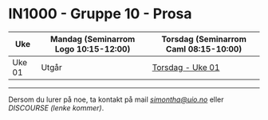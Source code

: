 # IN1000 - Gruppe 10 - Prosa

| Uke    | Mandag (Seminarrom Logo 10:15-12:00) | Torsdag (Seminarrom Caml 08:15-10:00) |
| ------ | ------------------------------------ | ------------------------------------- |
| Uke 01 | Utgår                                | [Torsdag - Uke 01](./uke-01/torsdag/)  |

---

Dersom du lurer på noe, ta kontakt på mail *simontha@uio.no* eller _DISCOURSE (lenke kommer)_.
